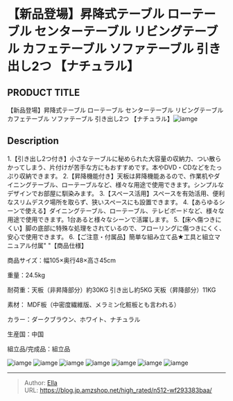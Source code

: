 # 【新品登場】昇降式テーブル ローテーブル センターテーブル リビングテーブル カフェテーブル ソファテーブル 引き出し2つ 【ナチュラル】


## PRODUCT TITLE 

【新品登場】昇降式テーブル ローテーブル センターテーブル リビングテーブル カフェテーブル ソファテーブル 引き出し2つ 【ナチュラル】![iamge](https://b2bfiles1.gigab2b.cn/image/wkseller/301/20220721_6d83d97876278e7eca9dc146f6d3ae00.jpg)

## Description

1.【引き出し2つ付き】小さなテーブルに秘められた大容量の収納力、つい散らかってしまう、片付けが苦手な方にもおすすめです。本やDVD・CDなどをたっぷり収納できます。
2.【昇降機能付き】天板は昇降機能あるので、作業机やダイニングテーブル、ローテーブルなど、様々な用途で使用できます。シンプルなデザインでお部屋に馴染みます。
3.【スペース活用】スペースを有効活用、便利なスリムデスク場所を取らず、狭いスペースにも設置できます。
4.【あらゆるシーンで使える】ダイニングテーブル、ローテーブル、テレビボードなど、様々な用途で使用できます。1台あると様々なシーンで活躍します。
5.【床へ傷つきにくい】脚の底部に特殊な処理をされているので、フローリングに傷つきにくく、安心で使用できます。
6.【ご注意・付属品】簡単な組み立て品★工具と組立マニュアル付属&#34;
&#34;【商品仕様】

商品サイズ：幅105×奥行48×高さ45cm

重量：24.5kg    

耐荷重：天板（非昇降部分）約30KG 引き出し約5KG 天板（昇降部分）11KG

素材： MDF板（中密度繊維版、メラミン化粧板とも言われる）

カラー：ダークブラウン、ホワイト、ナチュラル

生産国：中国

組立品/完成品：組立品



![iamge](https://b2bfiles1.gigab2b.cn/image/wkseller/301/20230529_3a627c69578ca5473960f255c632fe5d.png)
![iamge](https://b2bfiles1.gigab2b.cn/image/wkseller/301/20220721_9f9f5b62ea0db3b22c181aed01d832be.jpg)
![iamge](https://b2bfiles1.gigab2b.cn/image/wkseller/301/20230412_ca676715cb19f165347ca5534397aa28.jpg)
![iamge](https://b2bfiles1.gigab2b.cn/image/wkseller/301/20230412_6b3b057bed8cf3987710d8dffbf483b2.jpg)
![iamge](https://b2bfiles1.gigab2b.cn/image/wkseller/301/20230412_6b00b274e58ca87c3b535a422432927f.jpg)
![iamge](https://b2bfiles1.gigab2b.cn/image/wkseller/301/20220926_b89c5f498dece1af595a73e3a1831611.jpg)
![iamge](https://b2bfiles1.gigab2b.cn/image/wkseller/301/20230413_0cdd73871902ed150d26cbc178f52434.jpg)


---

> Author: [Ella](https://blog.jp.amzshop.net/)  
> URL: https://blog.jp.amzshop.net/high_rated/n512-wf293383baa/  

